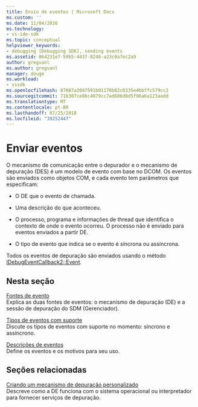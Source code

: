 ```yaml
---
title: Envio de eventos | Microsoft Docs
ms.custom: ''
ms.date: 11/04/2016
ms.technology:
- vs-ide-sdk
ms.topic: conceptual
helpviewer_keywords:
- debugging [Debugging SDK], sending events
ms.assetid: 064231e7-59b5-4437-8240-a23c0a7ec2a9
author: gregvanl
ms.author: gregvanl
manager: douge
ms.workload:
- vssdk
ms.openlocfilehash: 87087a2087591b01170b82c0335e4bbffc579cc2
ms.sourcegitcommit: 71b307ce86c4079cc7ad686d8d5f96a6a123aadd
ms.translationtype: MT
ms.contentlocale: pt-BR
ms.lasthandoff: 07/25/2018
ms.locfileid: "39252447"
---
```

# <a name="send-events"></a>Enviar eventos
O mecanismo de comunicação entre o depurador e o mecanismo de depuração (DES) é um modelo de evento com base no DCOM. Os eventos são enviados como objetos COM, e cada evento tem parâmetros que especificam:  
  
-   O DE que o evento de chamada.  
  
-   Uma descrição do que aconteceu.  
  
-   O processo, programa e informações de thread que identifica o contexto de onde o evento ocorreu. O processo não é enviado para eventos enviados a partir DE.  
  
-   O tipo de evento que indica se o evento é síncrona ou assíncrona.  
  
 Todos os eventos de depuração são enviados usando o método [IDebugEventCallback2::Event](../../extensibility/debugger/reference/idebugeventcallback2-event.md).  
  
## <a name="in-this-section"></a>Nesta seção  
 [Fontes de evento](../../extensibility/debugger/event-sources-visual-studio-sdk.md)  
 Explica as duas fontes de eventos: o mecanismo de depuração (DE) e a sessão de depuração do SDM (Gerenciador).  
  
 [Tipos de eventos com suporte](../../extensibility/debugger/supported-event-types.md)  
 Discute os tipos de eventos com suporte no momento: síncrono e assíncrono.  
  
 [Descrições de eventos](../../extensibility/debugger/event-descriptions.md)  
 Define os eventos e os motivos para seu uso.  
  
## <a name="related-sections"></a>Seções relacionadas  
 [Criando um mecanismo de depuração personalizado](../../extensibility/debugger/creating-a-custom-debug-engine.md)  
 Descreve como a DE funciona com o sistema operacional ou interpretador para fornecer serviços de depuração.